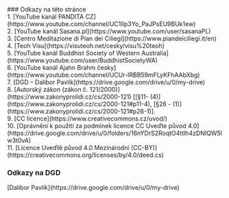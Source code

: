 <!-- prettier-ignore-start -->
<div id="anchor-odkazy" markdown="1" >
### Odkazy na této stránce
</div >
<div class="no-link-underline" markdown="1" >
<span>1.</span> [YouTube kanál PANDITA CZ](https://www.youtube.com/channel/UC1IIp3Yo_PaJPsEU9BUk1ew) <br>
<span>2.</span> [YouTube kanál Sasana.pl](https://www.youtube.com/user/sasanaPL) <br>
<span>3.</span> [Centro Meditazione di Pian dei Ciliegi](https://www.piandeiciliegi.it/en)<br>
<span>4.</span> [Teoh Visu](https://visuteoh.net/cesky/visu%20teoh)<br>
<span>5.</span> [YouTube kanál Buddhist Society of Western Australia](https://www.youtube.com/user/BuddhistSocietyWA)<br>
<span>6.</span> [YouTube kanál Ajahn Brahm česky](https://www.youtube.com/channel/UCUr-lRBB59mFLyKFhAAbXbg)<br>
<span>7.</span> [DGD – Dalibor Pavlík](https://drive.google.com/drive/u/0/my-drive) <br>
<span>8.</span> [Autorský zákon (zákon č. 121/2000)](https://www.zakonyprolidi.cz/cs/2000-121) [[§11- (4)](https://www.zakonyprolidi.cz/cs/2000-121#p11-4), [§26 - (1)](https://www.zakonyprolidi.cz/cs/2000-121#p26-1)].<br>
<span>9.</span> [CC licence](https://www.creativecommons.cz/uvod/) <br>
<span>10.</span> [Oprávnění k použití za podmínek licence CC Uveďte původ 4.0](https://drive.google.com/drive/u/0/folders/16nYDrS2RoqtO4ttlh4zDNIQW5lw3t0vA)<br>
<span>11.</span> [Licence Uveďtě původ 4.0 Mezinárodní (CC-BY)](https://creativecommons.org/licenses/by/4.0/deed.cs)<br>
</div>

### Odkazy na DGD

<div class="no-link-underline" markdown="1" >
[Dalibor Pavlík](https://drive.google.com/drive/u/0/my-drive)
</div>


<!-- prettier-ignore-end -->
